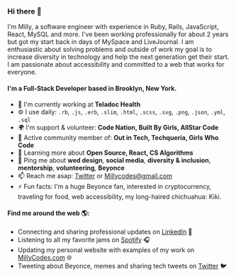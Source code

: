 ### Hi there 👋

I'm Milly, a software engineer with experience in Ruby, Rails, JavaScript, React, MySQL and more. I've been working professionally for about 2 years but got my start back in days of MySpace and LiveJournal. I am enthusiastic about solving problems and outside of work my goal is to increase diversity in technology and help the next generation get their start. I am passionate about accessibility and committed to a web that works for everyone.

#### I'm a Full-Stack Developer based in Brooklyn, New York.

- 🏢 I'm currently working at **Teladoc Health**
- ⚙️ I use daily: `.rb`, `.js`, `.erb`, `.slim`, `.html`, `.scss`, `.svg`, `.png`, `.json`, `.yml`, `.sql`
- 🌍 I'm support & volunteer: **Code Nation, Built By Girls, AllStar Code**
- 💅 Active community member of: **Out in Tech, Techqueria, Girls Who Code**
- 🌱 Learning more about **Open Source, React, CS Algorithms**
- 💬 Ping me about **wed design**, **social media**, **diversity & inclusion**, **mentorship**, **volunteering**, **Beyonce**
- 📫 Reach me asap: <a href="https://twitter.com/millycodes/">Twitter</a> or Millycodes@gmail.com
- ⚡️ Fun facts: I'm a huge Beyonce fan, interested in cryptocurrency, traveling for food, web accessibility, my long-haired chichuahua: Kiki.


#### Find me around the web 🌎:
- Connecting and sharing professional updates on <a href="https://www.linkedin.com/in/millycodes/">LinkedIn</a> 💼
- Listening to all my favorite jams on <a href="https://open.spotify.com/user/millyfeet">Spotify</a> 🎧
- Updating my personal website with examples of my work on <a href="https://millycodes.com">MillyCodes.com</a> 🌐
- Tweeting about Beyonce, memes and sharing tech tweets on <a href="https://twitter.com/millycodes/">Twitter</a> 🐦


<!--
**MillyCodes/MillyCodes** is a ✨ _special_ ✨ repository because its `README.md` (this file) appears on your GitHub profile.

Here are some ideas to get you started:

- 🔭 I’m currently working on ...
- 🌱 I’m currently learning ...
- 👯 I’m looking to collaborate on ...
- 🤔 I’m looking for help with ...
- 💬 Ask me about ...
- 📫 How to reach me: ...
- 😄 Pronouns: ...
- ⚡ Fun fact: ...
-->
